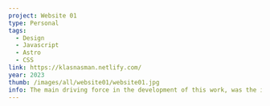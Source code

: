 ```yaml
---
project: Website 01
type: Personal
tags:
  - Design
  - Javascript
  - Astro
  - CSS
link: https://klasnasman.netlify.com/
year: 2023
thumb: /images/all/website01/website01.jpg
info: The main driving force in the development of this work, was the intention of framing the record of public space interventions throughout the 20th Century. Through a selection of significant cases and authors, this research aims to catalogue about a century of intellectual and artistic experimentations – while offering a synthesized method to plan and design such interventions, contextualising them through history.<p>Each section of the book is supported by a rich iconographic apparatus through which the reader can intuitively gain insight about the visual and theoretical background supporting these cases.
---
```

